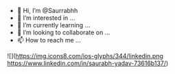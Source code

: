 - 👋 Hi, I’m @Saurrabhh
- 👀 I’m interested in ...
- 🌱 I’m currently learning ...
- 💞️ I’m looking to collaborate on ...
- 📫 How to reach me ...

<!---
Saurrabhh/Saurrabhh is a ✨ special ✨ repository because its `README.md` (this file) appears on your GitHub profile.
You can click the Preview link to take a look at your changes.
--->


![](https://img.icons8.com/ios-glyphs/344/linkedin.png https://www.linkedin.com/in/saurabh-yadav-73616b137/)
